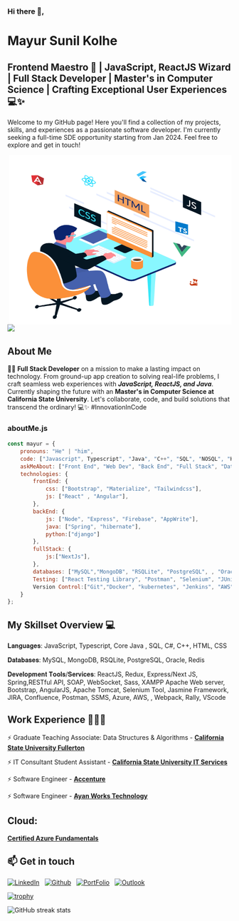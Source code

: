 ### Hi there 👋,

# Mayur Sunil Kolhe

## Frontend Maestro 🚀 | JavaScript, ReactJS Wizard | Full Stack Developer | Master's in Computer Science | Crafting Exceptional User Experiences 💻✨

Welcome to my GitHub page! Here you'll find a collection of my projects, skills, and experiences as a passionate software developer. I'm currently seeking a full-time SDE opportunity starting from Jan 2024. Feel free to explore and get in touch!

<img align="right" alt="GIF" src="https://github.com/MayurKolhe/MayurKolhe/blob/main/Devloper.gif" width="500" height="380" />

![](https://komarev.com/ghpvc/?username=mayurkolhe&color=green)

## About Me
👨‍💻 **Full Stack Developer** on a mission to make a lasting impact on technology. From ground-up app creation to solving real-life problems, I craft seamless web experiences with ***JavaScript, ReactJS, and Java***. Currently shaping the future with an **Master's in Computer Science at California State University**. Let's collaborate, code, and build solutions that transcend the ordinary! 💻✨ #InnovationInCode


### aboutMe.js

```javascript
const mayur = {
    pronouns: "He" | "him",
    code: ["Javascript", Typescript", "Java", "C++", "SQL", "NOSQL", "HTML", "CSS",]
    askMeAbout: ["Front End", "Web Dev", "Back End", "Full Stack", "Data analytics", "Tech", "Tea" "coffee"],
    technologies: {
        frontEnd: {
            css: ["Bootstrap", "Materialize", "Tailwindcss"],
            js: ["React" , "Angular"],
        },
        backEnd: {
            js: ["Node", "Express", "Firebase", "AppWrite"],
            java: ["Spring", "hibernate"],
            python:["django"]
        },
        fullStack: {
            js:["NextJs"],
        },
        databases: ["MySQL","MongoDB", "RSQLite", "PostgreSQL", , "Oracle"],
        Testing: ["React Testing Library", "Postman", "Selenium", "JUnit", "RFT", "RPA", "Calisto", "Cypress", "Cucumber", "Karate"],
        Version Control:["Git","Docker", "kubernetes", "Jenkins", "AWS", "Azure" ],
    }
};
```

## My Skillset Overview 💻

𝐋𝐚𝐧𝐠𝐮𝐚𝐠𝐞𝐬: JavaScript, Typescript, Core Java , SQL, C#, C++, HTML, CSS

𝐃𝐚𝐭𝐚𝐛𝐚𝐬𝐞𝐬: MySQL, MongoDB, RSQLite, PostgreSQL, Oracle, Redis

𝐃𝐞𝐯𝐞𝐥𝐨𝐩𝐦𝐞𝐧𝐭 𝐓𝐨𝐨𝐥𝐬/𝐒𝐞𝐫𝐯𝐢𝐜𝐞𝐬: ReactJS, Redux, Express/Next JS, Spring,RESTful API, SOAP, WebSocket, Sass, XAMPP Apache Web server, Bootstrap, AngularJS, Apache Tomcat, Selenium Tool, Jasmine Framework, JIRA, Confluence, Postman, SSMS, Azure, AWS, , Webpack, Rally, VScode

## Work Experience 🧑🏻‍💻
⚡️ Graduate Teaching Associate: Data Structures & Algorithms - [**California State University Fullerton**](https://www.fullerton.edu/)

⚡️ IT Consultant Student Assistant - [**California State University IT Services**](https://www.fullerton.edu/)

⚡️ Software Engineer - [**Accenture**](https://www.accenture.com/us-en)

⚡️ Software Engineer - [**Ayan Works Technology**](https://www.ayanworks.com/)

## Cloud:
[**Certified Azure Fundamentals**](https://drive.google.com/file/d/1mrg4sClpRa8DiOEv6jiEA7yDJpruZfTE/view?usp=sharing)

## 📫 Get in touch

<a href="https://www.linkedin.com/in/mayur-kolhe"><img alt="LinkedIn" src="https://img.shields.io/badge/linkedin%20-%230077B5.svg?&style=flat&logo=linkedin&logoColor=white"/></a> &nbsp;
<a href="https://github.com/MayurKolhe"><img alt="Github" src="https://img.shields.io/badge/GitHub-%23121011.svg?&style=flat&logo=GitHub&logoColor=white&color=FF9933"/></a> &nbsp;
<a href="https://www.mayurwebdev.com/"><img alt="PortFolio" src="https://img.shields.io/badge/Portfolio-%23000000.svg?&style=flat&logoColor=white&color=234CAF50"/></a> &nbsp;
<a href="mailto:mayurkolhe1995@csu.fullerton.edu"><img alt="Outlook" src="https://img.shields.io/badge/Outlook-0074CC?style=flat&logo=gmail&logoColor=white" /></a> &nbsp;




[![trophy](https://github-profile-trophy.vercel.app/?username=MayurKolhe)](https://github.com/ryo-ma/github-profile-trophy)


![GitHub streak stats](https://streak-stats.demolab.com/?user=MayurKolhe)  

